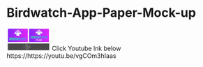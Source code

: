 # Birdwatch-App-Paper-Mock-up
<img src='https://github.com/muirallan/Birdwatch-App-Paper-Mock-up/blob/main/Screen%20Shot%202022-01-15%20at%201.33.48%20PM.png' title='Birdwatch UI' width='100px' alt='Birdwatch UI' />
Click Youtube lnk below
https://https://youtu.be/vgCOm3hIaas
